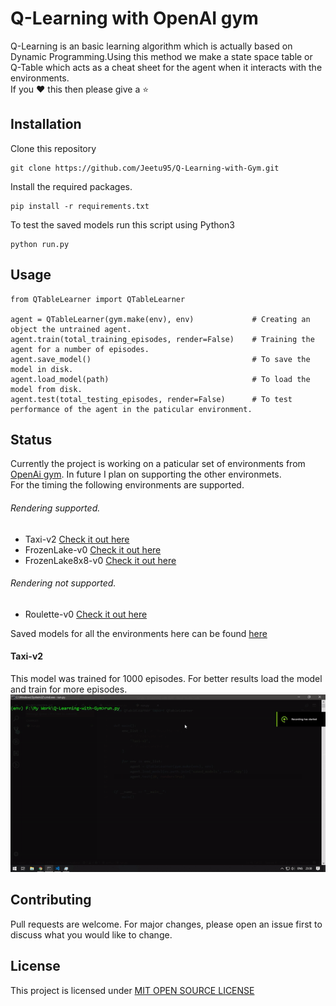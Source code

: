 # Q-Learning with OpenAI gym

Q-Learning is an basic learning algorithm which is actually based on Dynamic Programming.Using this method we make a state space table or Q-Table which acts as a cheat sheet for the agent when it interacts with the environments.<br>
If you ❤️ this then please give a ⭐

## Installation
Clone this repository
```
git clone https://github.com/Jeetu95/Q-Learning-with-Gym.git
```
Install the required packages.
```
pip install -r requirements.txt
```
To test the saved models run this script using Python3
```
python run.py
```
## Usage

```
from QTableLearner import QTableLearner

agent = QTableLearner(gym.make(env), env)             # Creating an object the untrained agent.
agent.train(total_training_episodes, render=False)    # Training the agent for a number of episodes.
agent.save_model()                                    # To save the model in disk.
agent.load_model(path)                                # To load the model from disk.
agent.test(total_testing_episodes, render=False)      # To test performance of the agent in the paticular environment.
```

## Status

Currently the project is working on a paticular set of environments from [OpenAi gym](https://gym.openai.com/).
In future I plan on supporting the other environmets.<br>
For the timing the following environments are supported.
   ###### Rendering supported.
  - Taxi-v2          [Check it out here](https://gym.openai.com/envs/Taxi-v2/) 
  - FrozenLake-v0    [Check it out here](https://gym.openai.com/envs/FrozenLake-v0/)
  - FrozenLake8x8-v0 [Check it out here](https://gym.openai.com/envs/FrozenLake8x8-v0/)
   ###### Rendering not supported.
  - Roulette-v0      [Check it out here](https://gym.openai.com/envs/Roulette-v0/)
  
Saved models for all the environments here can be found [here](saved_models)

#### Taxi-v2
This model was trained for 1000 episodes. For better results load the model and train for more episodes.
![](images/performance.gif)


## Contributing
Pull requests are welcome. For major changes, please open an issue first to discuss what you would like to change.

## License
This project is licensed under [MIT OPEN SOURCE LICENSE](LICENSE)
